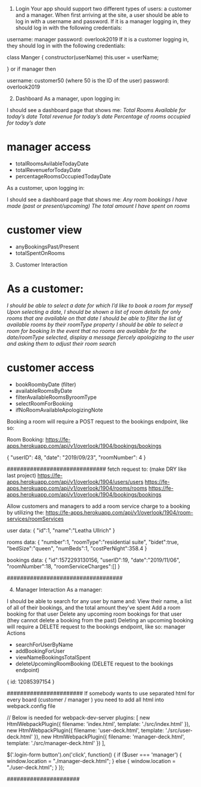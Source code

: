 1. Login
Your app should support two different types of users: a customer and a manager. When first arriving at the site,
a user should be able to log in with a username and password. If it is a manager logging in, they should log in
with the following credentials:

username: manager
password: overlook2019
If it is a customer logging in, they should log in with the following credentials:

class Manger {
  constructor(userName)
  this.user = userName;

}
or if manager then

username: customer50 (where 50 is the ID of the user)
password: overlook2019

2. Dashboard
As a manager, upon logging in:

I should see a dashboard page that shows me:
_Total Rooms Available for today’s date_
_Total revenue for today’s date_
_Percentage of rooms occupied for today’s date_

# manager access
  - totalRoomsAvilableTodayDate
  - totalRevenueforTodayDate
  - percentageRoomsOccupiedTodayDate



As a customer, upon logging in:

I should see a dashboard page that shows me:
_Any room bookings I have made (past or present/upcoming)_
_The total amount I have spent on rooms_

# customer view
 - anyBookingsPast/Present
 - totalSpentOnRooms


3. Customer Interaction
# As a customer:
_I should be able to select a date for which I’d like to book a room for myself_
_Upon selecting a date, I should be shown a list of room details for only rooms that are available on that date_
_I should be able to filter the list of available rooms by their roomType property_
_I should be able to select a room for booking_
_In the event that no rooms are available for the date/roomType selected, display a message fiercely apologizing to the user and asking them to adjust their room search_

# customer access
  - bookRoombyDate (filter)
  - availableRoomsByDate
  - filterAvailableRoomsByroomType
  - selectRoomForBooking
  - ifNoRoomAvailableApologizingNote


Booking a room will require a POST request to the bookings endpoint, like so:

Room Booking: https://fe-apps.herokuapp.com/api/v1/overlook/1904/bookings/bookings

{
    "userID": 48,
    "date": "2019/09/23",
    "roomNumber": 4
}

##############################
fetch request to: (make DRY like last project)
https://fe-apps.herokuapp.com/api/v1/overlook/1904/users/users
https://fe-apps.herokuapp.com/api/v1/overlook/1904/rooms/rooms
https://fe-apps.herokuapp.com/api/v1/overlook/1904/bookings/bookings

Allow customers and managers to add a room service charge to a booking by utilizing the:
https://fe-apps.herokuapp.com/api/v1/overlook/1904/room-services/roomServices

user data:
{
    "id":1,
    "name":"Leatha Ullrich"
}

rooms data:
{
    "number":1,
    "roomType":"residential suite",
    "bidet":true,
    "bedSize":"queen",
    "numBeds":1,
    "costPerNight":358.4
}

bookings data:
{
    "id":1572293130156,
    "userID":19,
    "date":"2019/11/06",
    "roomNumber":18,
    "roomServiceCharges":[]
}

###################################




4. Manager Interaction
As a manager:

I should be able to search for any user by name and:
View their name, a list of all of their bookings, and the total amount they’ve spent
Add a room booking for that user
Delete any upcoming room bookings for that user (they cannot delete a booking from the past)
Deleting an upcoming booking will require a DELETE request to the bookings endpoint, like so:
  manager Actions
  - searchForUserByName
  - addBookingForUser
  - viewNameBookingsTotalSpent
  - deleteUpcomingRoomBooking (DELETE request to the bookings endpoint)

{
    id: 12085397154
}



#######################
If somebody wants to use separated html for every board (customer / manager ) you need to add all html into webpack.config file

// Below is needed for webpack-dev-server
  plugins: [
    new HtmlWebpackPlugin({
      filename: 'index.html',
      template: './src/index.html'
    }),
    new HtmlWebpackPlugin({
      filename: 'user-deck.html',
      template: './src/user-deck.html'
    }),
    new HtmlWebpackPlugin({
      filename: 'manager-deck.html',
      template: './src/manager-deck.html'
    })
  ],

  $('.login-form button').on('click', function() {
  if ($user === 'manager') {
    window.location = "./manager-deck.html";
  } else {
    window.location = "./user-deck.html";
  }
});

######################
